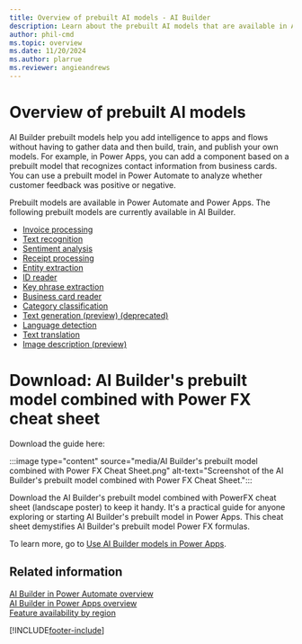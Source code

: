 ```yaml
---
title: Overview of prebuilt AI models - AI Builder
description: Learn about the prebuilt AI models that are available in AI Builder.
author: phil-cmd
ms.topic: overview
ms.date: 11/20/2024
ms.author: plarrue
ms.reviewer: angieandrews
---
```


# Overview of prebuilt AI models

AI Builder prebuilt models help you add intelligence to apps and flows without having to gather data and then build, train, and publish your own models. For example, in Power Apps, you can add a component based on a prebuilt model that recognizes contact information from business cards. You can use a prebuilt model in Power Automate to analyze whether customer feedback was positive or negative.

Prebuilt models are available in Power Automate and Power Apps. The following prebuilt models are currently available in AI Builder.

- [Invoice processing](prebuilt-invoice-processing.md)
- [Text recognition](prebuilt-text-recognition.md)
- [Sentiment analysis](prebuilt-sentiment-analysis.md)
- [Receipt processing](prebuilt-receipt-processing.md)
- [Entity extraction](prebuilt-entity-extraction.md)
- [ID reader](prebuilt-id-reader.md)
- [Key phrase extraction](prebuilt-key-phrase.md)
- [Business card reader](prebuilt-business-card.md)
- [Category classification ](prebuilt-category-classification.md)
- [Text generation (preview) (deprecated)](prebuilt-azure-openai.md)
- [Language detection](prebuilt-language-detection.md)
- [Text translation](prebuilt-text-translation.md)  
- [Image description (preview)](prebuilt-image-description.md)

# Download: AI Builder's prebuilt model combined with Power FX cheat sheet
Download the guide here: <link to add>

:::image type="content" source="media/AI Builder's prebuilt model combined with Power FX Cheat Sheet.png" alt-text="Screenshot of the AI Builder's prebuilt model combined with Power FX Cheat Sheet.":::

Download the AI Builder's prebuilt model combined with PowerFX cheat sheet (landscape poster) to keep it handy. It's a practical guide for anyone exploring or starting AI Builder's prebuilt model in Power Apps. This cheat sheet demystifies AI Builder's prebuilt model Power FX formulas.

To learn more, go to [Use AI Builder models in Power Apps](/ai-builder/powerfx-in-powerapps).

## Related information

[AI Builder in Power Automate overview](use-in-flow-overview.md)  
[AI Builder in Power Apps overview](use-in-powerapps-overview.md)  
[Feature availability by region](availability-region.md)


[!INCLUDE[footer-include](includes/footer-banner.md)]
